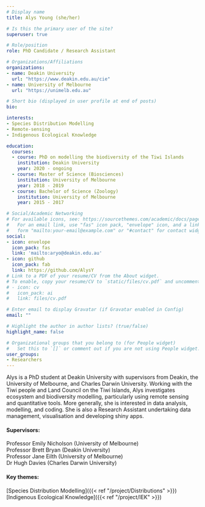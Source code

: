 ```yaml
---
# Display name
title: Alys Young (she/her)

# Is this the primary user of the site?
superuser: true

# Role/position
role: PhD Candidate / Research Assistant

# Organizations/Affiliations
organizations:
- name: Deakin University 
  url: "https://www.deakin.edu.au/cie"
- name: University of Melbourne 
  url: "https://unimelb.edu.au"

# Short bio (displayed in user profile at end of posts)
bio:  

interests:
- Species Distribution Modelling
- Remote-sensing
- Indigenous Ecological Knowledge

education:
  courses:
  - course: PhD on modelling the biodiversity of the Tiwi Islands
    institution: Deakin University
    year: 2020 - ongoing
  - course: Master of Science (Biosciences)
    institution: University of Melbourne
    year: 2018 - 2019
  - course: Bachelor of Science (Zoology)
    institution: University of Melbourne
    year: 2015 - 2017

# Social/Academic Networking
# For available icons, see: https://sourcethemes.com/academic/docs/page-builder/#icons
#   For an email link, use "fas" icon pack, "envelope" icon, and a link in the
#   form "mailto:your-email@example.com" or "#contact" for contact widget.
social:
- icon: envelope
  icon_pack: fas
  link: 'mailto:aryo@deakin.edu.au'
- icon: github
  icon_pack: fab
  link: https://github.com/AlysY
# Link to a PDF of your resume/CV from the About widget.
# To enable, copy your resume/CV to `static/files/cv.pdf` and uncomment the lines below.
# - icon: cv
#   icon_pack: ai
#   link: files/cv.pdf

# Enter email to display Gravatar (if Gravatar enabled in Config)
email: ""

# Highlight the author in author lists? (true/false)
highlight_name: false

# Organizational groups that you belong to (for People widget)
#   Set this to `[]` or comment out if you are not using People widget.
user_groups:
- Researchers
---
```



Alys is a PhD student at Deakin University with supervisors from Deakin, the University of Melbourne, and Charles Darwin University. Working with the Tiwi people and Land Council on the Tiwi Islands, Alys investigates ecosystem and biodiversity modelling, particularly using remote sensing and quantitative tools. More generally, she is interested in data analysis, modelling, and coding. She is also a Research Assistant undertaking data management, visualisation and developing shiny apps.


#### Supervisors:
Professor Emily Nicholson (University of Melbourne)   
Professor Brett Bryan (Deakin University)  
Professor Jane Eilth (University of Melbourne)  
Dr Hugh Davies (Charles Darwin University)   

#### Key themes:
[Species Distribution Modelling]({{< ref "/project/Distributions" >}})  
[Indigenous Ecological Knowledge]({{< ref "/project/IEK" >}})